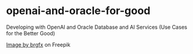 # openai-and-oracle-for-good
Developing with OpenAI and Oracle Database and AI Services (Use Cases for the Better Good)

<a href="https://www.freepik.com/free-vector/sticker-set-mixed-daily-objects_27283786.htm#query=multiple%20objects&position=7&from_view=keyword&track=ais">Image by brgfx</a> on Freepik
 